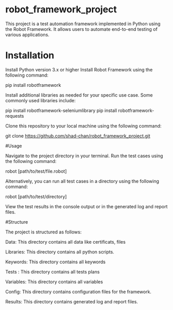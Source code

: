# robot_framework_project

This project is a test automation framework implemented in Python using the Robot Framework. It allows users to automate end-to-end testing of various applications.

# Installation
Install Python version 3.x or higher
Install Robot Framework using the following command:

pip install robotframework

Install additional libraries as needed for your specific use case. Some commonly used libraries include:

pip install robotframework-seleniumlibrary
pip install robotframework-requests

Clone this repository to your local machine using the following command:

git clone https://github.com/shad-chan/robot_framework_project.git

#Usage

Navigate to the project directory in your terminal.
Run the test cases using the following command:

robot [path/to/test/file.robot]

Alternatively, you can run all test cases in a directory using the following command:

robot [path/to/test/directory]

View the test results in the console output or in the generated log and report files.

#Structure

The project is structured as follows:

Data: This directory contains all data like certificats, files

Libraries: This directory contains all python scripts.

Keywords: This directory contains all keywords

Tests : This directory contains all tests plans

Variables: This directory contains all variables

Config: This directory contains configuration files for the framework.

Results: This directory contains generated log and report files.
